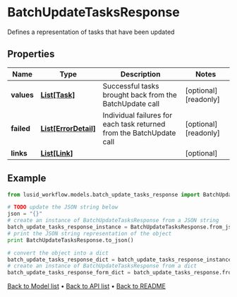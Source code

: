 # BatchUpdateTasksResponse

Defines a representation of tasks that have been updated

## Properties
Name | Type | Description | Notes
------------ | ------------- | ------------- | -------------
**values** | [**List[Task]**](Task.md) | Successful tasks brought back from the BatchUpdate call | [optional] [readonly] 
**failed** | [**List[ErrorDetail]**](ErrorDetail.md) | Individual failures for each task returned from the BatchUpdate call | [optional] [readonly] 
**links** | [**List[Link]**](Link.md) |  | [optional] 

## Example

```python
from lusid_workflow.models.batch_update_tasks_response import BatchUpdateTasksResponse

# TODO update the JSON string below
json = "{}"
# create an instance of BatchUpdateTasksResponse from a JSON string
batch_update_tasks_response_instance = BatchUpdateTasksResponse.from_json(json)
# print the JSON string representation of the object
print BatchUpdateTasksResponse.to_json()

# convert the object into a dict
batch_update_tasks_response_dict = batch_update_tasks_response_instance.to_dict()
# create an instance of BatchUpdateTasksResponse from a dict
batch_update_tasks_response_form_dict = batch_update_tasks_response.from_dict(batch_update_tasks_response_dict)
```
[Back to Model list](../README.md#documentation-for-models) &#8226; [Back to API list](../README.md#documentation-for-api-endpoints) &#8226; [Back to README](../README.md)


